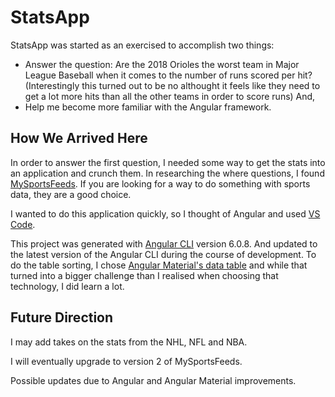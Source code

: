 # StatsApp

StatsApp was started as an exercised to accomplish two things:
* Answer the question: Are the 2018 Orioles the worst team in Major League Baseball when it comes to the number of runs scored per hit? (Interestingly this turned out to be no althought it feels like they need to get a lot more hits than all the other teams in order to score runs) And,
* Help me become more familiar with the Angular framework.

## How We Arrived Here
In order to answer the first question, I needed some way to get the stats into an application and crunch them. In researching the where questions, I found [MySportsFeeds](https://www.mysportsfeeds.com/). If you are looking for a way to do something with sports data, they are a good choice.

I wanted to do this application quickly, so I thought of Angular and used [VS Code](https://code.visualstudio.com/).

This project was generated with [Angular CLI](https://github.com/angular/angular-cli) version 6.0.8. And updated to the latest version of the Angular CLI during the course of development. To do the table sorting, I chose [Angular Material's data table](https://material.angular.io/components/table/overview) and while that turned into a bigger challenge than I realised when choosing that technology, I did learn a lot. 

## Future Direction
I may add takes on the stats from the NHL, NFL and NBA.

I will eventually upgrade to version 2 of MySportsFeeds.

Possible updates due to Angular and Angular Material improvements. 